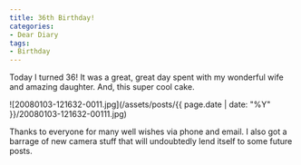 ```yaml
---
title: 36th Birthday!
categories:
- Dear Diary
tags:
- Birthday
---
```


Today I turned 36! It was a great, great day spent with my wonderful wife and amazing daughter. And, this super cool cake.

![20080103-121632-0011.jpg](/assets/posts/{{ page.date | date: "%Y" }}/20080103-121632-00111.jpg)

Thanks to everyone for many well wishes via phone and email. I also got a barrage of new camera stuff that will undoubtedly lend itself to some future posts.
